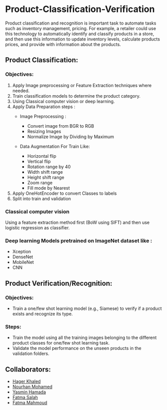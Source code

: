 # Product-Classification-Verification

Product classification and recognition is important task to automate tasks such as inventory management, pricing. For example, a retailer could use this technology to automatically identify and classify products in a store, and then use this information to update inventory levels, calculate products prices, and provide with information about the products.

## Product Classification:

### Objectives:
1. Apply Image preprocessing or Feature Extraction techniques where needed.
2. Train classification models to determine the product category.
3. Using Classical computer vision or deep learning.
4. Apply Data Preparation steps :
    - Image Preprocessing :
    
      - Convert image from BGR to RGB
      - Resizing Images
      - Normalize Image by Dividing by Maximum
    
    - Data Augmentation For Train Like:
    
      - Horizontal flip
      - Vertical flip
      - Rotation range by 40
      - Width shift range
      - Height shift range
      - Zoom range
      - Fill mode by Nearest
5. Apply OneHotEncoder to convert Classes to labels
6. Split into train and validation


### Classical computer vision
Using a feature extraction method first (BoW using SIFT) and then use logistic regression as classifier. 

### Deep learning Models pretrained on ImageNet dataset like :
  - Xception
  - DenseNet
  - MobileNet
  - CNN



## Product Verification/Recognition:
### Objectives:
  - Train a one/few shot learning model (e.g., Siamese) to verify if a product exists and recognize its type.
### Steps:  
  - Train the model using all the training images belonging to the different product classes for one/few shot learning task. 
  - Validate the model performance on the unseen products in the validation folders.


## Collaborators:
- <a href="https://github.com/hagerkhaledabdelmonem">Hager Khaled</a><br>
- <a href="https://github.com/Nourhan613">Nourhan Mohamed</a><br>
- <a href="https://github.com/YasminHamada">Yasmin Hamada</a><br>
- <a href="https://github.com/Fatma-Salah-Saleh">Fatma Salah</a><br>
- <a href="https://github.com/FatmaMahmoudBadr">Fatma Mahmoud</a><br>


   

